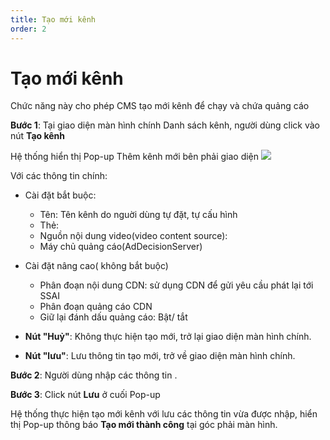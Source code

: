 ```yaml
---
title: Tạo mới kênh
order: 2
---
```

# Tạo mới kênh
Chức năng này cho phép CMS tạo mới kênh để chạy và chứa quảng cáo

 **Bước 1**: Tại giao diện màn hình chính Danh sách kênh, người dùng click vào nút **Tạo kênh**

Hệ thống hiển thị Pop-up Thêm kênh mới bên phải giao diện ![](../image/Pop-up-create.png)

 Với các thông tin chính:
 * Cài đặt bắt buộc:
    * Tên: Tên kênh do nguời dùng tự đặt, tự cấu hình
    * Thẻ:
    * Nguồn nội dung video(video content source):
    * Máy chủ quảng cáo(AdDecisionServer)
* Cài đặt nâng cao( không bắt buộc)
    * Phân đoạn nội dung CDN: sử dụng CDN để gửi yêu cầu phát lại tới SSAI
    * Phân đoạn quảng cáo CDN
    * Giữ lại đánh dấu quảng cáo: Bật/ tắt

* **Nút "Huỷ"**: Không thực hiện tạo mới, trở lại giao diện màn hình chính.
* **Nút "lưu"**: Lưu thông tin tạo mới, trở về giao diện màn hình chính.

**Bước 2**: Người dùng nhập các thông tin .

**Bước 3**:  Click nút **Lưu** ở cuối Pop-up

Hệ thống thực hiện tạo mới kênh với lưu các thông tin vừa được nhập, hiển thị Pop-up thông báo **Tạo mới thành công** tại góc phải màn hình.